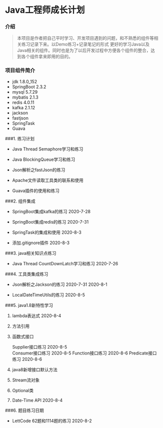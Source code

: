 # Java工程师成长计划

### 介绍
>本项目是作者把自己平时学习、开发项目遇到的问题，和不熟悉的组件等相关练习记录下来。以Demo练习+记录笔记的形式
更好的学习Java以及Java相关的组件。同时也是为了以后开发过程中方便各个组件的整合，达到各个组件拿来即用的目的。


### 项目组件简介

   * jdk 1.8.0_152
   * SpringBoot 2.3.2
   * mysql 5.7.29
   * mybatis 2.1.3
   * redis 4.0.11
   * kafka 2.1.12
   * jackson
   * fastjson
   * SpringTask
   * Guava
    


###1. 练习计划

* Java Thread Semaphore学习和练习 

* Java BlockingQueue学习和练习

* Json解析之fastJson的练习

* Apache文件读取工具类的联系和使用

* Guava插件的使用和练习





###2. 组件集成

* SpringBoot集成kafka的练习 2020-7-28

* SpringBoot集成redis的练习  2020-7-31

* SpringTask的集成和使用 2020-8-3

* 添加.gitignore插件 2020-8-3




###3. java相关知识点练习

* Java Thread CountDownLatch学习和练习 2020-7-26





###4. 工具类集成练习

* Json解析之Jackson的练习 2020-7-31 2020-8-1

* LocalDateTimeUtils的练习 2020-8-5






###5. java1.8新特性学习

1. lambda表达式    2020-8-4

2. 方法引用

3. 函数式接口 

    Supplier接口练习 2020-8-5   
    Consumer接口练习 2020-8-5
    Function接口练习 2020-8-6
    Predicate接口练习 2020-8-6
    
4. java8新增接口默认方法

5. Stream流对象

6. Optional类

7. Date-Time API    2020-8-4


###6. 题目练习日期

* LettCode 62题和1114题的练习 2020-8-2
